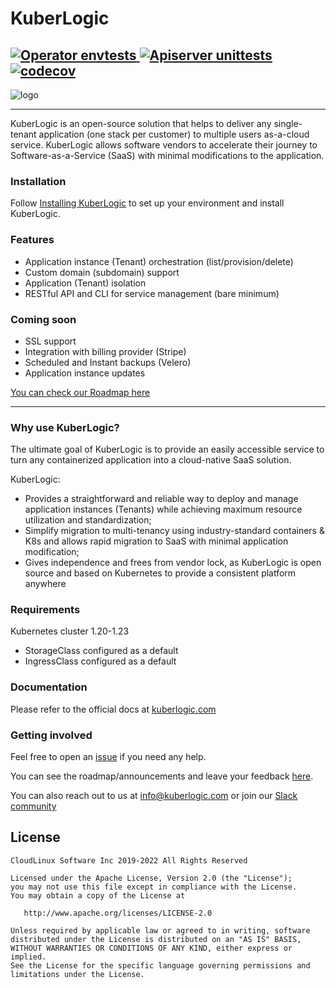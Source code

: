 # KuberLogic
[![Operator envtests](https://github.com/kuberlogic/kuberlogic/actions/workflows/envtest.yaml/badge.svg)](https://github.com/kuberlogic/kuberlogic/actions/workflows/envtest.yaml)[
![Apiserver unittests](https://github.com/kuberlogic/kuberlogic/actions/workflows/apiserver.yaml/badge.svg)](https://github.com/kuberlogic/kuberlogic/actions/workflows/apiserver.yaml)
[![codecov](https://codecov.io/gh/kuberlogic/kuberlogic/master/graph/badge.svg?token=VRWDPT0EIC)](https://codecov.io/gh/kuberlogic/kuberlogic)
---
![logo](img/kuberlogic-logo.png)

----

KuberLogic is an open-source solution that helps to deliver any single-tenant application (one stack per customer) to multiple users as-a-cloud service. KuberLogic allows software vendors to accelerate their journey to Software-as-a-Service (SaaS) with minimal modifications to the application.

### Installation

Follow [Installing KuberLogic](https://cloudlinux.notion.site/cloudlinux/Getting-Started-b7ce32f19d1c433da351670872f2c70f) to set up your environment and install KuberLogic.

### Features

- Application instance (Tenant) orchestration (list/provision/delete)
- Custom domain (subdomain) support
- Application (Tenant) isolation
- RESTful API and CLI for service management (bare minimum)

### Coming soon

- SSL support
- Integration with billing provider (Stripe)
- Scheduled and Instant backups (Velero)
- Application instance updates

[You can check our Roadmap here](https://kuberlogic.clearflask.com/roadmap)

----

### Why use KuberLogic?

The ultimate goal of KuberLogic is to provide an easily accessible service to turn any containerized application into a cloud-native SaaS solution.

KuberLogic:

- Provides a straightforward and reliable way to deploy and manage application instances (Tenants) while achieving maximum resource utilization and standardization;
- Simplify migration to multi-tenancy using industry-standard containers & K8s and allows rapid migration to SaaS with minimal application modification;
- Gives independence and frees from vendor lock, as KuberLogic is open source and based on Kubernetes to provide a consistent platform anywhere

### Requirements

Kubernetes cluster 1.20-1.23

- StorageClass configured as a default
- IngressClass configured as a default

### Documentation

Please refer to the official docs at [kuberlogic.com](https://cloudlinux.notion.site/cloudlinux/Getting-Started-b7ce32f19d1c433da351670872f2c70f)

### Getting involved

Feel free to open an [issue](https://github.com/kuberlogic/kuberlogic/issues) if you need any help.

You can see the roadmap/announcements and leave your feedback [here](https://kuberlogic.clearflask.com/).

You can also reach out to us at [info@kuberlogic.com](mailto:info@kuberlogic.com)
 or join our [Slack community](https://join.slack.com/t/kuberlogic/shared_invite/zt-x845lggh-lne0taYmwLFgQ6XZEiTJoA)

## License
```text
CloudLinux Software Inc 2019-2022 All Rights Reserved

Licensed under the Apache License, Version 2.0 (the "License");
you may not use this file except in compliance with the License.
You may obtain a copy of the License at

   http://www.apache.org/licenses/LICENSE-2.0

Unless required by applicable law or agreed to in writing, software
distributed under the License is distributed on an "AS IS" BASIS,
WITHOUT WARRANTIES OR CONDITIONS OF ANY KIND, either express or implied.
See the License for the specific language governing permissions and
limitations under the License.
```

